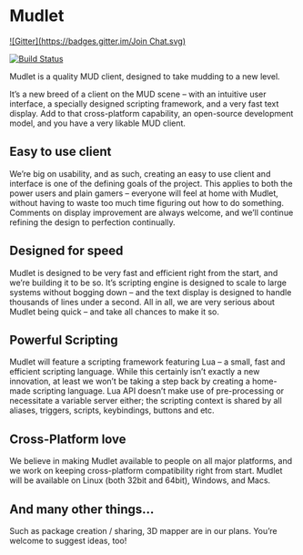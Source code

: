 # Mudlet
[![Gitter](https://badges.gitter.im/Join Chat.svg)](https://gitter.im/SlySven/Mudlet?utm_source=badge&utm_medium=badge&utm_campaign=pr-badge&utm_content=badge)

[![Build Status](https://travis-ci.org/Mudlet/Mudlet.svg?branch=development)](https://travis-ci.org/Mudlet/Mudlet)

Mudlet is a quality MUD client, designed to take mudding to a new level.

It’s a new breed of a client on the MUD scene – with an intuitive user interface, a specially designed scripting framework, and a very fast text display. Add to that cross-platform capability, an open-source development model, and you have a very likable MUD client.

## Easy to use client

We’re big on usability, and as such, creating an easy to use client and interface is one of the defining goals of the project. This applies to both the power users and plain gamers – everyone will feel at home with Mudlet, without having to waste too much time figuring out how to do something. Comments on display improvement are always welcome, and we’ll continue refining the design to perfection continually.

## Designed for speed

Mudlet is designed to be very fast and efficient right from the start, and we’re building it to be so. It’s scripting engine is designed to scale to large systems without bogging down – and the text display is designed to handle thousands of lines under a second. All in all, we are very serious about Mudlet being quick – and take all chances to make it so.

## Powerful Scripting

Mudlet will feature a scripting framework featuring Lua – a small, fast and efficient scripting language. While this certainly isn’t exactly a new innovation, at least we won’t be taking a step back by creating a home-made scripting language. Lua API doesn’t make use of pre-processing or necessitate a variable server either; the scripting context is shared by all aliases, triggers, scripts, keybindings, buttons and etc.

## Cross-Platform love

We believe in making Mudlet available to people on all major platforms, and we work on keeping cross-platform compatibility right from start. Mudlet will be available on Linux (both 32bit and 64bit), Windows, and Macs.

## And many other things…

Such as package creation / sharing, 3D mapper are in our plans. You’re welcome to suggest ideas, too!
